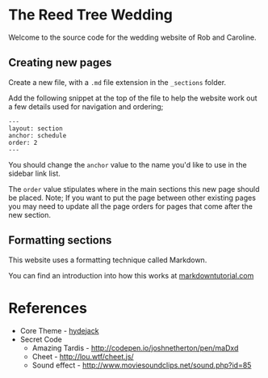 # The Reed Tree Wedding

Welcome to the source code for the wedding website of Rob and Caroline.


## Creating new pages

Create a new file, with a `.md` file extension in the `_sections` folder.

Add the following snippet at the top of the file to help the website work out
a few details used for navigation and ordering;

```
---
layout: section
anchor: schedule
order: 2
---
```

You should change the `anchor` value to the name you'd like to use in the sidebar
link list.

The `order` value stipulates where in the main sections this new page should be
placed. Note; If you want to put the page between other existing pages you may
need to update all the page orders for pages that come after the new section.


## Formatting sections

This website uses a formatting technique called Markdown.

You can find an introduction into how this works at [markdowntutorial.com](http://www.markdowntutorial.com/)


# References

* Core Theme - [hydejack](http://qwtel.com/hydejack/)
* Secret Code
    * Amazing Tardis - http://codepen.io/joshnetherton/pen/maDxd
    * Cheet - http://lou.wtf/cheet.js/
    * Sound effect - http://www.moviesoundclips.net/sound.php?id=85
